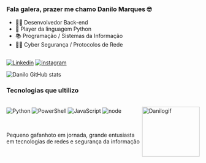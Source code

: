 
### Fala galera, prazer me chamo Danilo Marques 🤓

- 👨‍💻 Desenvolvedor Back-end
- 🗿  Player da linguagem Python 
- 📚 Programação / Sistemas da Informação
- 👨‍💻 Cyber Segurança / Protocolos de Rede

##
[![Linkedin](https://img.shields.io/badge/LinkedIn-0077B5?style=for-the-badge&logo=linkedin&logoColor=white)](www.linkedin.com/in/danilo-m-049386234)
[![instagram](https://img.shields.io/badge/Instagram-E4405F?style=for-the-badge&logo=instagram&logoColor=white)](https://www.instagram.com/devmarqs/?next=%2F)

![Danilo GitHub stats](https://github-readme-stats.vercel.app/api?username=DanMarqss&show_icons=true&theme=dracula)

### Tecnologias que ultilizo
<div style="display: inline_block"><br/>
   <img align="center" alt="Python" src="https://img.shields.io/badge/Python-3776AB?style=for-the-badge&logo=python&logoColor=white" />
   <img align="center" alt="PowerShell" src="https://img.shields.io/badge/Powershell-2CA5E0?style=for-the-badge&logo=powershell&logoColor=white" />
   <img align="center" alt="JavaScript" src="https://img.shields.io/badge/JavaScript-F7DF1E?style=for-the-badge&logo=javascript&logoColor=black" />
   <img align="center" alt="node" src="https://img.shields.io/badge/Node.js-43853D?style=for-the-badge&logo=node.js&logoColor=white" />
   <img align="right" alt="Danilogif" height="130" width="150" src="https://cdn.discordapp.com/attachments/1031648385595346966/1067352293265117204/01a.gif">
</div><br/> 

##

Pequeno gafanhoto em jornada, grande entusiasta em tecnologias de redes e segurança da informação
